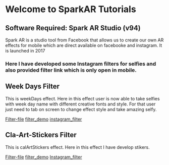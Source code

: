 # Welcome to SparkAR Tutorials

## Software Required: Spark AR Studio (v94)
Spark AR is a studio tool from Facebook that allows us to create our own AR effects for mobile which are direct available on facebooke and instagram.
It is launched in 2017
### Here I have developed some Instagram filters for selfies and also provided filter link which is only open in mobile. 

## Week Days Filter

This is weekDays effect. Here in this effect user is now able to take selfies with week day name with different creative fonts and style. For that user just need to tab on screen to change effect style and take amazing selfy.

[Filter-file](https://github.com/Mandip17IT009/SparkAR_Tutorials/blob/gh-pages/filter%20files/weekDays.zip)
  [filter_demo](https://github.com/Mandip17IT009/SparkAR_Tutorials/blob/gh-pages/filter%20demo/weekDays%20filter%20demo.mp4)
  [instagram_filter](https://www.instagram.com/ar/569697310646256)
  
## Cla-Art-Stickers Filter

This is calArtStickers effect. Here in this effect I have develop stikers. 

[Filter-file](https://github.com/Mandip17IT009/SparkAR_Tutorials/blob/gh-pages/filter%20files/calArtStickers.zip)
  [filter_demo](https://github.com/Mandip17IT009/SparkAR_Tutorials/blob/gh-pages/filter%20demo/calArtStickers%20filter%20demo.mp4)
  [Instagram_filter](https://www.instagram.com/ar/2593460127573504)
